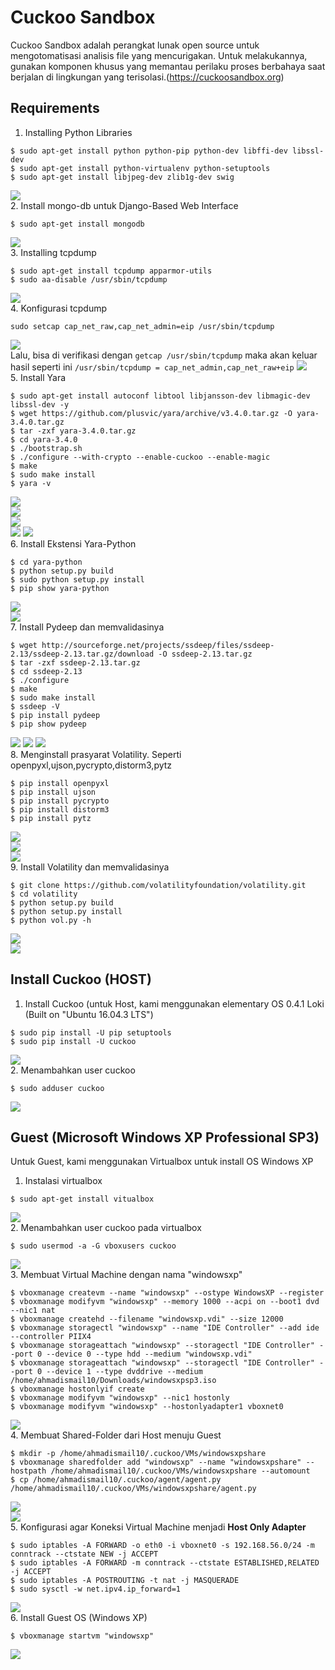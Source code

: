 # Cuckoo Sandbox  
Cuckoo Sandbox adalah perangkat lunak open source untuk mengotomatisasi analisis file yang mencurigakan. Untuk melakukannya, gunakan komponen khusus yang memantau perilaku proses berbahaya saat berjalan di lingkungan yang terisolasi.(https://cuckoosandbox.org)  

## Requirements  
1. Installing Python Libraries  
```
$ sudo apt-get install python python-pip python-dev libffi-dev libssl-dev
$ sudo apt-get install python-virtualenv python-setuptools
$ sudo apt-get install libjpeg-dev zlib1g-dev swig
```
![](install-python.png)  
2. Install mongo-db untuk Django-Based Web Interface  
```
$ sudo apt-get install mongodb
```
![](mongodb.png)  
3. Installing tcpdump  
```
$ sudo apt-get install tcpdump apparmor-utils
$ sudo aa-disable /usr/sbin/tcpdump
```
![](install-tcpdump.png)  
4. Konfigurasi tcpdump  
```
sudo setcap cap_net_raw,cap_net_admin=eip /usr/sbin/tcpdump
```
![](config-tcpdump.png)  
Lalu, bisa di verifikasi dengan ```getcap /usr/sbin/tcpdump``` maka akan keluar hasil seperti ini ```/usr/sbin/tcpdump = cap_net_admin,cap_net_raw+eip```
![](verify-tcpdump.png)  
5. Install Yara  
```
$ sudo apt-get install autoconf libtool libjansson-dev libmagic-dev libssl-dev -y  
$ wget https://github.com/plusvic/yara/archive/v3.4.0.tar.gz -O yara-3.4.0.tar.gz  
$ tar -zxf yara-3.4.0.tar.gz  
$ cd yara-3.4.0  
$ ./bootstrap.sh  
$ ./configure --with-crypto --enable-cuckoo --enable-magic  
$ make  
$ sudo make install  
$ yara -v
```
![](install-yara-1.png)  
![](install-yara-2png)  
![](install-yara-3png)  
![](install-yara-4png) 
![](cek-yara.png)  
6. Install Ekstensi Yara-Python  
```
$ cd yara-python  
$ python setup.py build  
$ sudo python setup.py install  
$ pip show yara-python  
```
![](ekstensi-yara-python.png)  
![](install-yara-python.png)  
7. Install Pydeep dan memvalidasinya  
```
$ wget http://sourceforge.net/projects/ssdeep/files/ssdeep-2.13/ssdeep-2.13.tar.gz/download -O ssdeep-2.13.tar.gz
$ tar -zxf ssdeep-2.13.tar.gz
$ cd ssdeep-2.13
$ ./configure
$ make
$ sudo make install
$ ssdeep -V
$ pip install pydeep
$ pip show pydeep
```
![](ssdeep1.png)
![](ssdeep2.png)
![](ssdeep3.png)  
8. Menginstall prasyarat Volatility. Seperti openpyxl,ujson,pycrypto,distorm3,pytz  
```
$ pip install openpyxl
$ pip install ujson
$ pip install pycrypto
$ pip install distorm3
$ pip install pytz 
```
![](openpyxl.png)  
![](ujson-pycrypto.png)  
![](distorm3-pytz.png)  
9. Install Volatility dan memvalidasinya
```
$ git clone https://github.com/volatilityfoundation/volatility.git
$ cd volatility
$ python setup.py build
$ python setup.py install
$ python vol.py -h
```  
![](clone-votality.png)  
![](cek-votality.png)  

## Install Cuckoo (HOST)
1. Install Cuckoo (untuk Host, kami menggunakan elementary OS 0.4.1 Loki (Built on "Ubuntu 16.04.3 LTS")  
```
$ sudo pip install -U pip setuptools
$ sudo pip install -U cuckoo
```
![](install-cuckoo.png)  
2. Menambahkan user cuckoo
```
$ sudo adduser cuckoo
```  
![](adduser.png)   

## Guest (Microsoft Windows XP Professional SP3)
Untuk Guest, kami menggunakan Virtualbox untuk install OS Windows XP
1. Instalasi virtualbox
```
$ sudo apt-get install vitualbox
```
![](virtualbox.png)  
2. Menambahkan user cuckoo pada virtualbox
```
$ sudo usermod -a -G vboxusers cuckoo
```
![](adduser-vbox.png)  
3. Membuat Virtual Machine dengan nama "windowsxp"
```
$ vboxmanage createvm --name "windowsxp" --ostype WindowsXP --register
$ vboxmanage modifyvm "windowsxp" --memory 1000 --acpi on --boot1 dvd --nic1 nat
$ vboxmanage createhd --filename "windowsxp.vdi" --size 12000
$ vboxmanage storagectl "windowsxp" --name "IDE Controller" --add ide --controller PIIX4
$ vboxmanage storageattach "windowsxp" --storagectl "IDE Controller" --port 0 --device 0 --type hdd --medium "windowsxp.vdi"
$ vboxmanage storageattach "windowsxp" --storagectl "IDE Controller" --port 0 --device 1 --type dvddrive --medium /home/ahmadismail10/Downloads/windowsxpsp3.iso
$ vboxmanage hostonlyif create
$ vboxmanage modifyvm "windowsxp" --nic1 hostonly
$ vboxmanage modifyvm "windowsxp" --hostonlyadapter1 vboxnet0
```
![](create-vm-guest.png)  
4. Membuat Shared-Folder dari Host menuju Guest
```
$ mkdir -p /home/ahmadismail10/.cuckoo/VMs/windowsxpshare
$ vboxmanage sharedfolder add "windowsxp" --name "windowsxpshare" --hostpath /home/ahmadismail10/.cuckoo/VMs/windowsxpshare --automount
$ cp /home/ahmadismail10/.cuckoo/agent/agent.py /home/ahmadismail10/.cuckoo/VMs/windowsxpshare/agent.py
```
![](share1.png)  
![](share2.png)  
5. Konfigurasi agar Koneksi Virtual Machine menjadi **Host Only Adapter**  
```
$ sudo iptables -A FORWARD -o eth0 -i vboxnet0 -s 192.168.56.0/24 -m conntrack --ctstate NEW -j ACCEPT
$ sudo iptables -A FORWARD -m conntrack --ctstate ESTABLISHED,RELATED -j ACCEPT
$ sudo iptables -A POSTROUTING -t nat -j MASQUERADE
$ sudo sysctl -w net.ipv4.ip_forward=1
```
![](host-only-adapter.png)  
6. Install Guest OS (Windows XP)  
```
$ vboxmanage startvm "windowsxp" 
```
![](install-windows-xp)  
